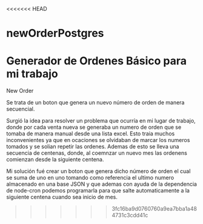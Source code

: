 <<<<<<< HEAD
# newOrderPostgres
Generador de Ordenes Básico para mi trabajo
=======
New Order

Se trata de un boton que genera un nuevo número de orden de manera secuencial.

Surgió la idea para resolver un problema que ocurría en mi lugar de trabajo, donde por cada venta nueva se generaba un numero de orden que se tomaba de manera manual desde una lista excel. Esto traia muchos inconvenientes ya que en ocaciones se olvidaban de marcar los numeros tomados y se solian repetir las ordenes. Ademas de esto se lleva una secuencia de centenas, donde, al coemnzar un nuevo mes las ordenens comienzan desde la siguiente centena.

Mi solución fué crear un boton que genera dicho número de orden el cual se suma de uno en uno tomando como referencia el ultimo numero almacenado en una base JSON y que ademas con ayuda de la dependencia de node-cron podemos programarla para que salte automaticamente a la siguiente centena cuando sea inicio de mes.
>>>>>>> 3fc16ba9d0760760a9ea7bba1a484731c3cdd41c

